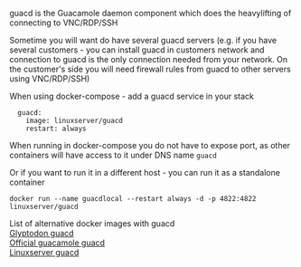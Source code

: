 guacd is the Guacamole daemon component which does the heavylifting of connecting to VNC/RDP/SSH

Sometime you will want do have several guacd servers
 (e.g. if you have several customers - you can install guacd in customers network 
 and connection to guacd is the only connection needed from your network. 
 On the customer's side you will need firewall rules from guacd to other servers using VNC/RDP/SSH)

When using docker-compose - add a guacd service in your stack
```
  guacd:
    image: linuxserver/guacd
    restart: always
```
When running in docker-compose you do not have to expose port, as other containers will have access to it under DNS name `guacd` 

Or if you want to run it in a different host - you can run it as a standalone container
```
docker run --name guacdlocal --restart always -d -p 4822:4822 linuxserver/guacd
```

List of alternative docker images with guacd  
[Glyptodon guacd](https://hub.docker.com/r/glyptodon/guacd)   
[Official guacamole guacd](https://hub.docker.com/r/guacamole/guacd)   
[Linuxserver guacd](https://hub.docker.com/r/linuxserver/guacd)  